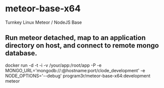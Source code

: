 meteor-base-x64
===============

Turnkey Linux Meteor / NodeJS Base


Run meteor detached, map to an application directory on host, and connect to remote mongo database.
--------------------------------------------------------------------------------------------------
docker run -d -t -i -v /your/app:/root/app -P -e MONGO_URL='mongodb://<user>:<password>@hostname:port/clode_development' -e NODE_OPTIONS='--debug' program3r/meteor-base-x64:development meteor
